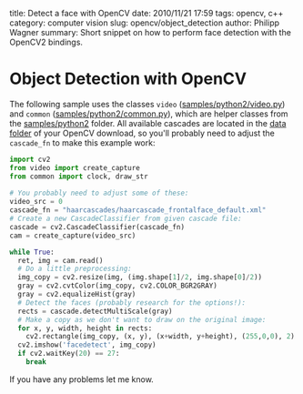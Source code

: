 title: Detect a face with OpenCV
date: 2010/11/21 17:59
tags: opencv, c++
category: computer vision
slug: opencv/object_detection
author: Philipp Wagner
summary: Short snippet on how to perform face detection with the OpenCV2 bindings.

# Object Detection with OpenCV #

The following sample uses the classes ``video`` ([samples/python2/video.py](http://code.opencv.org/projects/opencv/repository/revisions/master/changes/samples/python2/video.py)) and ``common`` ([samples/python2/common.py](http://code.opencv.org/projects/opencv/repository/revisions/master/changes/samples/python2/common.py)), which are helper classes from the [samples/python2](http://code.opencv.org/projects/opencv/repository/revisions/master/show/samples/python2) folder. All available cascades are located in the [data folder](http://code.opencv.org/projects/opencv/repository/revisions/master/show/data) of your OpenCV download, so you'll probably need to adjust the ``cascade_fn`` to make this example work:

```python
import cv2
from video import create_capture
from common import clock, draw_str
 
# You probably need to adjust some of these:
video_src = 0
cascade_fn = "haarcascades/haarcascade_frontalface_default.xml"
# Create a new CascadeClassifier from given cascade file:
cascade = cv2.CascadeClassifier(cascade_fn)
cam = create_capture(video_src)

while True:
  ret, img = cam.read()
  # Do a little preprocessing:
  img_copy = cv2.resize(img, (img.shape[1]/2, img.shape[0]/2))
  gray = cv2.cvtColor(img_copy, cv2.COLOR_BGR2GRAY)
  gray = cv2.equalizeHist(gray)
  # Detect the faces (probably research for the options!):
  rects = cascade.detectMultiScale(gray)
  # Make a copy as we don't want to draw on the original image:
  for x, y, width, height in rects:
    cv2.rectangle(img_copy, (x, y), (x+width, y+height), (255,0,0), 2)
  cv2.imshow('facedetect', img_copy)
  if cv2.waitKey(20) == 27:
    break
```

If you have any problems let me know.

